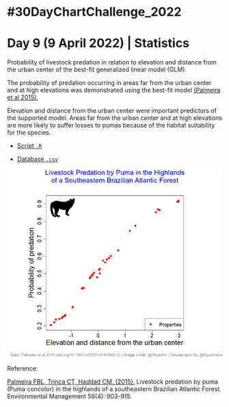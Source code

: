 # #30DayChartChallenge_2022

# Day 9 (9 April 2022) | Statistics

Probability of livestock predation in relation to elevation and distance from the urban center of the best-fit generalized linear model
(GLM). 

The probability of predation occurring in areas far from the urban center and at high elevations was demonstrated using the best-fit model [(Palmeira et al 2015).](https://doi.org/10.1007/s00267-015-0562-5)

Elevation and distance from the urban center were important predictors of the supported model. Areas far from the urban center and at high elevations are more likely to suffer losses to pumas because of the habitat suitability for the species.

- [Script `.R`](https://github.com/fblpalmeira/puma_predation/blob/main/puma_predation.R)

- [Database `.csv`](https://github.com/fblpalmeira/puma_predation/blob/main/puma_predation.csv)

<img src="https://github.com/fblpalmeira/puma_predation/blob/main/puma_predation.png">

Reference:

[Palmeira FBL, Trinca CT, Haddad CM. (2015).](https://doi.org/10.1007/s00267-015-0562-5) Livestock predation by puma (Puma concolor) in the highlands of a southeastern Brazilian Atlantic Forest. Environmental Management 56(4): 903-915.
